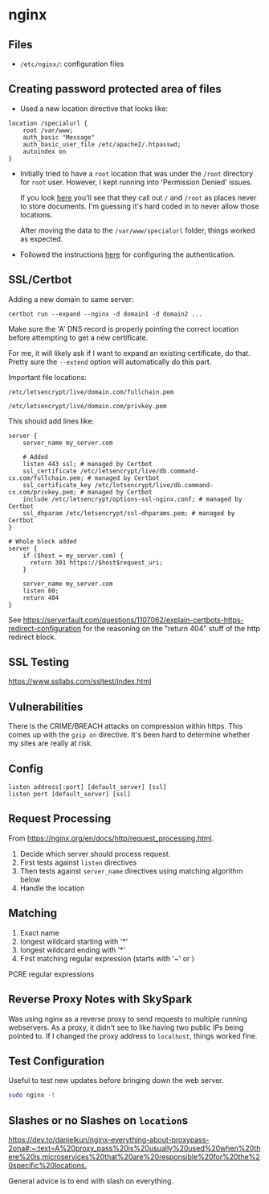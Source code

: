 # nginx

## Files

- `/etc/nginx/`: configuration files

## Creating password protected area of files

- Used a new location directive that looks like:

```nginx
location /specialurl {
    root /var/www;
    auth_basic "Message"
    auth_basic_user_file /etc/apache2/.htpasswd;
    autoindex on
}
```

- Initially tried to have a `root` location that was under the `/root`
  directory for `root` user. However, I kept running into 'Permission
  Denied' issues.

  If you look [here](https://www.nginx.com/resources/wiki/start/topics/tutorials/config_pitfalls/#not-using-standard-document-root-locations)
  you'll see that they call out `/` and `/root` as places never to store
  documents. I'm guessing it's hard coded in to never allow those
  locations.

  After moving the data to the `/var/www/specialurl` folder, things
  worked as expected.

- Followed the instructions [here](https://docs.nginx.com/nginx/admin-guide/security-controls/configuring-http-basic-authentication/)
  for configuring the authentication.


## SSL/Certbot

Adding a new domain to same server:

```
certbot run --expand --nginx -d domain1 -d domain2 ...
```

Make sure the 'A' DNS record is properly pointing the correct location
before attempting to get a new certificate.

For me, it will likely ask if I want to expand an existing certificate,
do that. Pretty sure the `--extend` option will automatically do this
part.

Important file locations:

`/etc/letsencrypt/live/domain.com/fullchain.pem`

`/etc/letsencrypt/live/domain.com/privkey.pem`

This should add lines like:

```
server {
    server_name my_server.com

    # Added
    listen 443 ssl; # managed by Certbot
    ssl_certificate /etc/letsencrypt/live/db.command-cx.com/fullchain.pem; # managed by Certbot
    ssl_certificate_key /etc/letsencrypt/live/db.command-cx.com/privkey.pem; # managed by Certbot
    include /etc/letsencrypt/options-ssl-nginx.conf; # managed by Certbot
    ssl_dhparam /etc/letsencrypt/ssl-dhparams.pem; # managed by Certbot
}

# Whole block added
server {
    if ($host = my_server.com) {
      return 301 https://$host$request_uri;
    }

    server_name my_server.com
    listen 80;
    return 404
}
```

See <https://serverfault.com/questions/1107062/explain-certbots-https-redirect-configuration> for the reasoning on the "return 404" stuff of the http redirect block.

## SSL Testing

https://www.ssllabs.com/ssltest/index.html


## Vulnerabilities

There is the CRIME/BREACH attacks on compression within https. This
comes up with the `gzip on` directive. It's been hard to determine
whether my sites are really at risk.

## Config

```
listen address[:port] [default_server] [ssl]
listen port [default_server] [ssl]
```

## Request Processing

From <https://nginx.org/en/docs/http/request_processing.html>.

1. Decide which server should process request.
  1. First tests against `listen` directives
  2. Then tests against `server_name` directives using matching
     algorithm below
2. Handle the location

## Matching

1. Exact name
2. longest wildcard starting with '\*'
3. longest wildcard ending with '\*'
4. First matching regular expression (starts with '~' or )

PCRE regular expressions


## Reverse Proxy Notes with SkySpark

Was using nginx as a reverse proxy to send requests to multiple running
webservers. As a proxy, it didn't see to like having two public IPs
being pointed to. If I changed the proxy address to `localhost`, things
worked fine.

## Test Configuration

Useful to test new updates before bringing down the web server.

```sh
sudo nginx -t
```

## Slashes or no Slashes on `location`s

<https://dev.to/danielkun/nginx-everything-about-proxypass-2ona#:~:text=A%20proxy_pass%20is%20usually%20used%20when%20there%20is,microservices%20that%20are%20responsible%20for%20the%20specific%20locations.>

General advice is to end with slash on everything.
